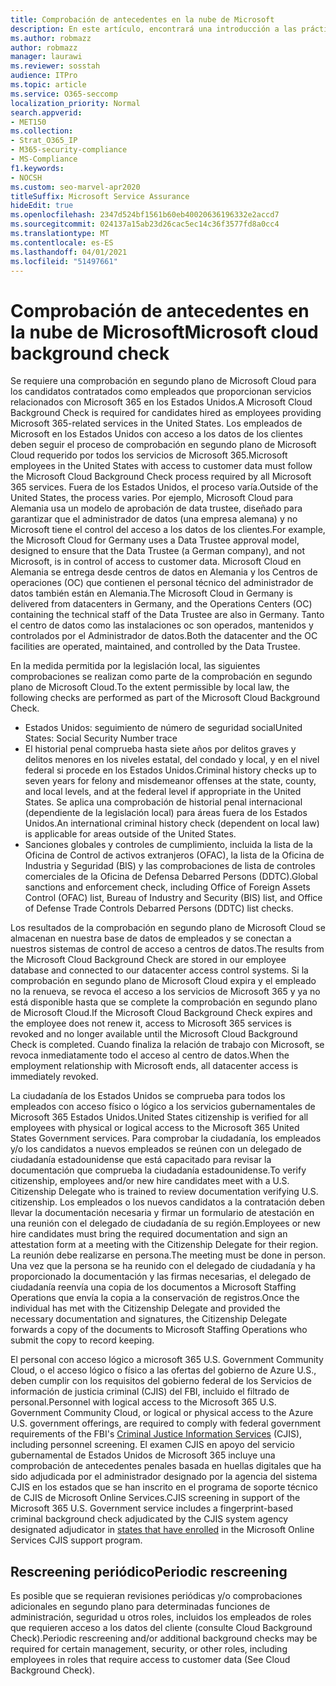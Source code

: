 ```yaml
---
title: Comprobación de antecedentes en la nube de Microsoft
description: En este artículo, encontrará una introducción a las prácticas de filtrado de personal de Microsoft para Microsoft 365.
ms.author: robmazz
author: robmazz
manager: laurawi
ms.reviewer: sosstah
audience: ITPro
ms.topic: article
ms.service: O365-seccomp
localization_priority: Normal
search.appverid:
- MET150
ms.collection:
- Strat_O365_IP
- M365-security-compliance
- MS-Compliance
f1.keywords:
- NOCSH
ms.custom: seo-marvel-apr2020
titleSuffix: Microsoft Service Assurance
hideEdit: true
ms.openlocfilehash: 2347d524bf1561b60eb40020636196332e2accd7
ms.sourcegitcommit: 024137a15ab23d26cac5ec14c36f3577fd8a0cc4
ms.translationtype: MT
ms.contentlocale: es-ES
ms.lasthandoff: 04/01/2021
ms.locfileid: "51497661"
---
```

# <a name="microsoft-cloud-background-check"></a><span data-ttu-id="30118-103">Comprobación de antecedentes en la nube de Microsoft</span><span class="sxs-lookup"><span data-stu-id="30118-103">Microsoft cloud background check</span></span>

<span data-ttu-id="30118-104">Se requiere una comprobación en segundo plano de Microsoft Cloud para los candidatos contratados como empleados que proporcionan servicios relacionados con Microsoft 365 en los Estados Unidos.</span><span class="sxs-lookup"><span data-stu-id="30118-104">A Microsoft Cloud Background Check is required for candidates hired as employees providing Microsoft 365-related services in the United States.</span></span> <span data-ttu-id="30118-105">Los empleados de Microsoft en los Estados Unidos con acceso a los datos de los clientes deben seguir el proceso de comprobación en segundo plano de Microsoft Cloud requerido por todos los servicios de Microsoft 365.</span><span class="sxs-lookup"><span data-stu-id="30118-105">Microsoft employees in the United States with access to customer data must follow the Microsoft Cloud Background Check process required by all Microsoft 365 services.</span></span> <span data-ttu-id="30118-106">Fuera de los Estados Unidos, el proceso varía.</span><span class="sxs-lookup"><span data-stu-id="30118-106">Outside of the United States, the process varies.</span></span> <span data-ttu-id="30118-107">Por ejemplo, Microsoft Cloud para Alemania usa un modelo de aprobación de data trustee, diseñado para garantizar que el administrador de datos (una empresa alemana) y no Microsoft tiene el control del acceso a los datos de los clientes.</span><span class="sxs-lookup"><span data-stu-id="30118-107">For example, the Microsoft Cloud for Germany uses a Data Trustee approval model, designed to ensure that the Data Trustee (a German company), and not Microsoft, is in control of access to customer data.</span></span> <span data-ttu-id="30118-108">Microsoft Cloud en Alemania se entrega desde centros de datos en Alemania y los Centros de operaciones (OC) que contienen el personal técnico del administrador de datos también están en Alemania.</span><span class="sxs-lookup"><span data-stu-id="30118-108">The Microsoft Cloud in Germany is delivered from datacenters in Germany, and the Operations Centers (OC) containing the technical staff of the Data Trustee are also in Germany.</span></span> <span data-ttu-id="30118-109">Tanto el centro de datos como las instalaciones oc son operados, mantenidos y controlados por el Administrador de datos.</span><span class="sxs-lookup"><span data-stu-id="30118-109">Both the datacenter and the OC facilities are operated, maintained, and controlled by the Data Trustee.</span></span>

<span data-ttu-id="30118-110">En la medida permitida por la legislación local, las siguientes comprobaciones se realizan como parte de la comprobación en segundo plano de Microsoft Cloud.</span><span class="sxs-lookup"><span data-stu-id="30118-110">To the extent permissible by local law, the following checks are performed as part of the Microsoft Cloud Background Check.</span></span>

- <span data-ttu-id="30118-111">Estados Unidos: seguimiento de número de seguridad social</span><span class="sxs-lookup"><span data-stu-id="30118-111">United States: Social Security Number trace</span></span>
- <span data-ttu-id="30118-112">El historial penal comprueba hasta siete años por delitos graves y delitos menores en los niveles estatal, del condado y local, y en el nivel federal si procede en los Estados Unidos.</span><span class="sxs-lookup"><span data-stu-id="30118-112">Criminal history checks up to seven years for felony and misdemeanor offenses at the state, county, and local levels, and at the federal level if appropriate in the United States.</span></span> <span data-ttu-id="30118-113">Se aplica una comprobación de historial penal internacional (dependiente de la legislación local) para áreas fuera de los Estados Unidos.</span><span class="sxs-lookup"><span data-stu-id="30118-113">An international criminal history check (dependent on local law) is applicable for areas outside of the United States.</span></span>
- <span data-ttu-id="30118-114">Sanciones globales y controles de cumplimiento, incluida la lista de la Oficina de Control de activos extranjeros (OFAC), la lista de la Oficina de Industria y Seguridad (BIS) y las comprobaciones de lista de controles comerciales de la Oficina de Defensa Debarred Persons (DDTC).</span><span class="sxs-lookup"><span data-stu-id="30118-114">Global sanctions and enforcement check, including Office of Foreign Assets Control (OFAC) list, Bureau of Industry and Security (BIS) list, and Office of Defense Trade Controls Debarred Persons (DDTC) list checks.</span></span>

<span data-ttu-id="30118-115">Los resultados de la comprobación en segundo plano de Microsoft Cloud se almacenan en nuestra base de datos de empleados y se conectan a nuestros sistemas de control de acceso a centros de datos.</span><span class="sxs-lookup"><span data-stu-id="30118-115">The results from the Microsoft Cloud Background Check are stored in our employee database and connected to our datacenter access control systems.</span></span> <span data-ttu-id="30118-116">Si la comprobación en segundo plano de Microsoft Cloud expira y el empleado no la renueva, se revoca el acceso a los servicios de Microsoft 365 y ya no está disponible hasta que se complete la comprobación en segundo plano de Microsoft Cloud.</span><span class="sxs-lookup"><span data-stu-id="30118-116">If the Microsoft Cloud Background Check expires and the employee does not renew it, access to Microsoft 365 services is revoked and no longer available until the Microsoft Cloud Background Check is completed.</span></span> <span data-ttu-id="30118-117">Cuando finaliza la relación de trabajo con Microsoft, se revoca inmediatamente todo el acceso al centro de datos.</span><span class="sxs-lookup"><span data-stu-id="30118-117">When the employment relationship with Microsoft ends, all datacenter access is immediately revoked.</span></span>

<span data-ttu-id="30118-118">La ciudadanía de los Estados Unidos se comprueba para todos los empleados con acceso físico o lógico a los servicios gubernamentales de Microsoft 365 Estados Unidos.</span><span class="sxs-lookup"><span data-stu-id="30118-118">United States citizenship is verified for all employees with physical or logical access to the Microsoft 365 United States Government services.</span></span> <span data-ttu-id="30118-119">Para comprobar la ciudadanía, los empleados y/o los candidatos a nuevos empleados se reúnen con un delegado de ciudadanía estadounidense que está capacitado para revisar la documentación que comprueba la ciudadanía estadounidense.</span><span class="sxs-lookup"><span data-stu-id="30118-119">To verify citizenship, employees and/or new hire candidates meet with a U.S. Citizenship Delegate who is trained to review documentation verifying U.S. citizenship.</span></span> <span data-ttu-id="30118-120">Los empleados o los nuevos candidatos a la contratación deben llevar la documentación necesaria y firmar un formulario de atestación en una reunión con el delegado de ciudadanía de su región.</span><span class="sxs-lookup"><span data-stu-id="30118-120">Employees or new hire candidates must bring the required documentation and sign an attestation form at a meeting with the Citizenship Delegate for their region.</span></span> <span data-ttu-id="30118-121">La reunión debe realizarse en persona.</span><span class="sxs-lookup"><span data-stu-id="30118-121">The meeting must be done in person.</span></span> <span data-ttu-id="30118-122">Una vez que la persona se ha reunido con el delegado de ciudadanía y ha proporcionado la documentación y las firmas necesarias, el delegado de ciudadanía reenvía una copia de los documentos a Microsoft Staffing Operations que envía la copia a la conservación de registros.</span><span class="sxs-lookup"><span data-stu-id="30118-122">Once the individual has met with the Citizenship Delegate and provided the necessary documentation and signatures, the Citizenship Delegate forwards a copy of the documents to Microsoft Staffing Operations who submit the copy to record keeping.</span></span>

<span data-ttu-id="30118-123">El personal con acceso lógico a microsoft 365 U.S. Government Community Cloud, o el acceso lógico o físico a las ofertas [](https://www.fbi.gov/services/cjis) del gobierno de Azure U.S., deben cumplir con los requisitos del gobierno federal de los Servicios de información de justicia criminal (CJIS) del FBI, incluido el filtrado de personal.</span><span class="sxs-lookup"><span data-stu-id="30118-123">Personnel with logical access to the Microsoft 365 U.S. Government Community Cloud, or logical or physical access to the Azure U.S. government offerings, are required to comply with federal government requirements of the FBI's [Criminal Justice Information Services](https://www.fbi.gov/services/cjis) (CJIS), including personnel screening.</span></span> <span data-ttu-id="30118-124">El examen CJIS en apoyo del servicio gubernamental de Estados Unidos de Microsoft 365 incluye una comprobación de [](https://blogs.office.com/2013/10/23/california-and-microsoft-sign-cjis-security-policy-agreement/) antecedentes penales basada en huellas digitales que ha sido adjudicada por el administrador designado por la agencia del sistema CJIS en los estados que se han inscrito en el programa de soporte técnico de CJIS de Microsoft Online Services.</span><span class="sxs-lookup"><span data-stu-id="30118-124">CJIS screening in support of the Microsoft 365 U.S. Government service includes a fingerprint-based criminal background check adjudicated by the CJIS system agency designated adjudicator in [states that have enrolled](https://blogs.office.com/2013/10/23/california-and-microsoft-sign-cjis-security-policy-agreement/) in the Microsoft Online Services CJIS support program.</span></span>

## <a name="periodic-rescreening"></a><span data-ttu-id="30118-125">Rescreening periódico</span><span class="sxs-lookup"><span data-stu-id="30118-125">Periodic rescreening</span></span>

<span data-ttu-id="30118-126">Es posible que se requieran revisiones periódicas y/o comprobaciones adicionales en segundo plano para determinadas funciones de administración, seguridad u otros roles, incluidos los empleados de roles que requieren acceso a los datos del cliente (consulte Cloud Background Check).</span><span class="sxs-lookup"><span data-stu-id="30118-126">Periodic rescreening and/or additional background checks may be required for certain management, security, or other roles, including employees in roles that require access to customer data (See Cloud Background Check).</span></span>